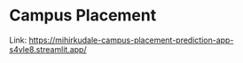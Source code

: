 # Campus Placement

Link: https://mihirkudale-campus-placement-prediction-app-s4vle8.streamlit.app/


